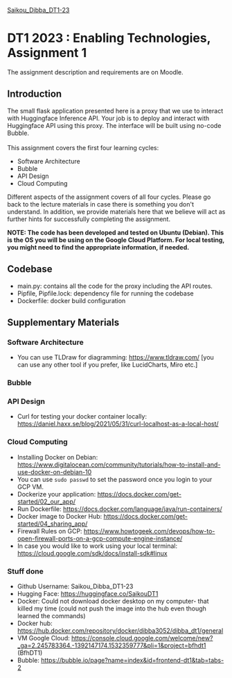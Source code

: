 [Saikou_Dibba_DT1-23](https://github.com/SaikouDibba/Saikou_Dibba_DT1-23)


# DT1 2023 : Enabling Technologies, Assignment 1

The assignment description and requirements are on Moodle.

## Introduction
The small flask application presented here is a proxy that we use to interact with Huggingface Inference API.
Your job is to deploy and interact with Huggingface API using this proxy. The interface will be built
using no-code Bubble. </br></br>
This assignment covers the first four learning cycles:
- Software Architecture
- Bubble
- API Design
- Cloud Computing

Different aspects of the assignment covers of all four cycles. Please go back to the lecture materials
in case there is something you don't understand. In addition, we provide materials here that we believe
will act as further hints for successfully completing the assignment.

**NOTE: The code has been developed and tested on Ubuntu (Debian). This is the OS you will be using on the Google 
Cloud Platform. For local testing, you might need to find the appropriate information, if needed.**

## Codebase
- main.py: contains all the code for the proxy including the API routes.
- Pipfile, Pipfile.lock: dependency file for running the codebase
- Dockerfile: docker build configuration

## Supplementary Materials
### Software Architecture
- You can use TLDraw for diagramming: https://www.tldraw.com/ [you can use any other tool if you prefer, like LucidCharts, Miro etc.]
### Bubble
### API Design
- Curl for testing your docker container locally: https://daniel.haxx.se/blog/2021/05/31/curl-localhost-as-a-local-host/
### Cloud Computing
- Installing Docker on Debian: https://www.digitalocean.com/community/tutorials/how-to-install-and-use-docker-on-debian-10
- You can use ```sudo passwd``` to set the password once you login to your GCP VM.
- Dockerize your application: https://docs.docker.com/get-started/02_our_app/
- Run Dockerfile: https://docs.docker.com/language/java/run-containers/
- Docker image to Docker Hub: https://docs.docker.com/get-started/04_sharing_app/
- Firewall Rules on GCP: https://www.howtogeek.com/devops/how-to-open-firewall-ports-on-a-gcp-compute-engine-instance/
- In case you would like to work using your local terminal: https://cloud.google.com/sdk/docs/install-sdk#linux
 ### Stuff done 
- Github Username: Saikou_Dibba_DT1-23
- Hugging Face: https://huggingface.co/SaikouDT1
- Docker: Could not download docker desktop on my computer- that killed my time (could not push the image into the hub even though learned the commands)
- Docker hub: https://hub.docker.com/repository/docker/dibba3052/dibba_dt1/general
- VM Google Cloud: https://console.cloud.google.com/welcome/new?_ga=2.245783364.-1392147174.1532359777&pli=1&project=bfhdt1      (BfhDT1)
- Bubble: https://bubble.io/page?name=index&id=frontend-dt1&tab=tabs-2
